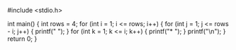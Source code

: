 #include <stdio.h>

int main() {
    int rows = 4;
    for (int i = 1; i <= rows; i++) {
        for (int j = 1; j <= rows - i; j++) {
            printf("  ");
        }
        for (int k = 1; k <= i; k++) {
            printf("* ");
        }
        printf("\n");
    }
    return 0;
}
